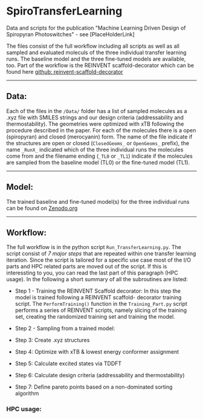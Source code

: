 # SpiroTransferLearning
Data and scripts for the publication "Machine Learning Driven Design of Spiropyran Photoswitches" - see [PlaceHolderLink]

The files consist of the full workflow including all scripts as well as all sampled and evaluated moleculs of the three individual transfer learning runs. 
The baseline model and the three fine-tuned models are available, too. Part of the workflow is the REINVENT scaffold-decorator which can be found here [github: reinvent-scaffold-decorator](https://github.com/undeadpixel/reinvent-scaffold-decorator)

________

## Data: 
Each of the files in the ```/Data/``` folder has a list of sampled molecules as a .xyz file with SMILES strings and our design criteria (addressability and thermostability). The geometries were optimized with xTB following the procedure described in the paper. For each of the molecules there is a open (spiropyran) and closed (merocyanin) form. The name of the file indicate if the structures are open or closed (```ClosedGeoms_``` or ```OpenGeoms_``` prefix), the name ```_RunX_``` indicated which of the three individual runs the molecules come from and the filename ending (```_TL0``` or ```_TL1```) indicate if the molecules are sampled from the baseline model (TL0) or the fine-tuned model (TL1).

________

## Model: 
The trained baseline and fine-tuned model(s) for the three individual runs can be found on [Zenodo.org](https://zenodo.org/records/14011804)

________

## Workflow: 
The full workflow is in the python script ```Run_TransferLearning.py```. The script consist of *7 major steps* that are repeated within one transfer learning iteration. Since the script is tailored for a specific use case most of the I/O parts and HPC related parts are moved out of the script. If this is interessting to you, you can read the last part of this paragraph (HPC usage). In the following a short summary of all the subroutines are listed: 

- Step 1 - Training the REINVENT Scaffold decorator:
  In this step the model is trained following a REINVENT scaffold- decorator training script. The ```PerformTraining()``` function in the ```Training_Part.py``` script performs a series of REINVENT scripts, namely      slicing of the training set, creating the randomized training set and training the model. 


- Step 2 - Sampling from a trained model:

- Step 3: Create .xyz structures
  
- Step 4: Optimize with xTB & lowest energy conformer assignment
  
- Step 5: Calculate excited states via TDDFT
  
- Step 6: Calculate design criteria (addressability and thermostability)
  
- Step 7: Define pareto points based on a non-dominated sorting algorithm


### HPC usage:

